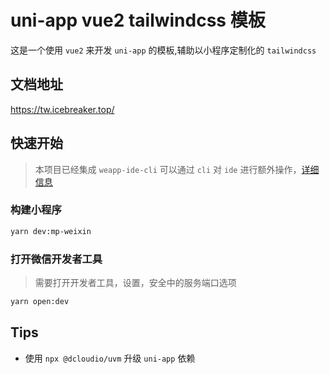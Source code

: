 # uni-app vue2 tailwindcss 模板

这是一个使用 `vue2` 来开发 `uni-app` 的模板,辅助以小程序定制化的 `tailwindcss`

## 文档地址

<https://tw.icebreaker.top/>

## 快速开始

> 本项目已经集成 `weapp-ide-cli` 可以通过 `cli` 对 `ide` 进行额外操作，[详细信息](https://www.npmjs.com/package/weapp-ide-cli)

### 构建小程序

```bash
yarn dev:mp-weixin
```

### 打开微信开发者工具

> 需要打开开发者工具，设置，安全中的服务端口选项

```bash
yarn open:dev
```

## Tips

- 使用 `npx @dcloudio/uvm` 升级 `uni-app` 依赖
